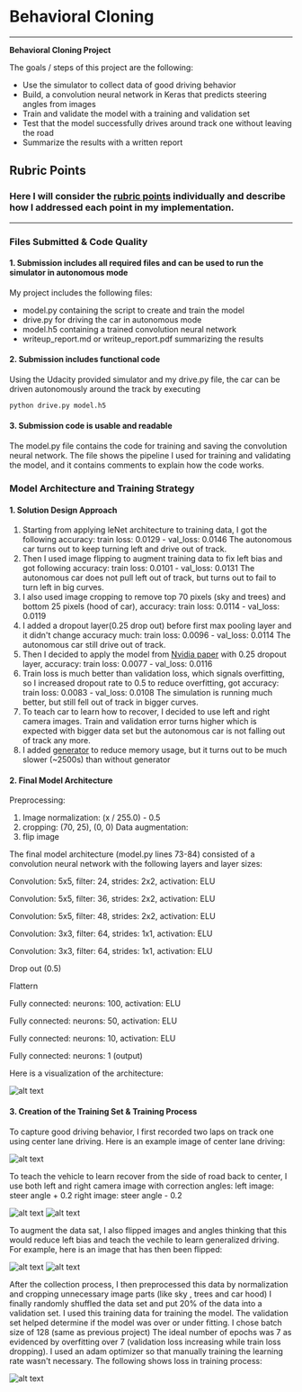 # **Behavioral Cloning**
---
**Behavioral Cloning Project**

The goals / steps of this project are the following:
* Use the simulator to collect data of good driving behavior
* Build, a convolution neural network in Keras that predicts steering angles from images
* Train and validate the model with a training and validation set
* Test that the model successfully drives around track one without leaving the road
* Summarize the results with a written report


[//]: # (Image References)

[image1]: ./arch.png "Model Visualization"
[image2]: ./center_2019_01_01_03_46_20_422.jpg "Center Image"
[image3]: ./left_2019_01_01_03_46_20_422.jpg "Recovery Image (left)"
[image4]: ./right_2019_01_01_03_46_20_422.jpg "Recovery Image (right)"
[image5]: ./original.png "Original Image"
[image6]: ./flipped.png "Flipped Image"
[image7]: ./history.png "Flipped Image"


## Rubric Points
### Here I will consider the [rubric points](https://review.udacity.com/#!/rubrics/432/view) individually and describe how I addressed each point in my implementation.  

---
### Files Submitted & Code Quality

#### 1. Submission includes all required files and can be used to run the simulator in autonomous mode

My project includes the following files:
* model.py containing the script to create and train the model
* drive.py for driving the car in autonomous mode
* model.h5 containing a trained convolution neural network
* writeup_report.md or writeup_report.pdf summarizing the results

#### 2. Submission includes functional code
Using the Udacity provided simulator and my drive.py file, the car can be driven autonomously around the track by executing
```sh
python drive.py model.h5
```

#### 3. Submission code is usable and readable

The model.py file contains the code for training and saving the convolution neural network. The file shows the pipeline I used for training and validating the model, and it contains comments to explain how the code works.

### Model Architecture and Training Strategy

#### 1. Solution Design Approach
1. Starting from applying leNet architecture to training data, I got the following accuracy:
 train loss: 0.0129 - val_loss: 0.0146
The autonomous car turns out to keep turning left and drive out of track.
2. Then I used image flipping to augment training data to fix left bias and got following accuracy:
train loss: 0.0101 - val_loss: 0.0131
The autonomous car does not pull left out of track, but turns out to fail to turn left in big curves.
3. I also used image cropping to remove top 70 pixels (sky and trees) and bottom 25 pixels (hood of car), accuracy:
train loss: 0.0114 - val_loss: 0.0119
4. I added a dropout layer(0.25 drop out) before first max pooling layer
and it didn't change accuracy much:
train loss: 0.0096 - val_loss: 0.0114
The autonomous car still drive out of track.
5. Then I decided to apply the model from [Nvidia paper](http://images.nvidia.com/content/tegra/automotive/images/2016/solutions/pdf/end-to-end-dl-using-px.pdf) with 0.25 dropout layer, accuracy:
train loss: 0.0077 - val_loss: 0.0116
6. Train loss is much better than validation loss, which signals overfitting, so I increased dropout rate to 0.5 to reduce overfitting, got accuracy:
train loss: 0.0083 - val_loss: 0.0108
The simulation is running much better, but still fell out of track in bigger curves.
7. To teach car to learn how to recover, I decided to use left and right camera images. Train and validation error turns higher which is expected with bigger data set but the autonomous car is not falling out of track any more.
8. I added [generator](./model_using_generator.py) to reduce memory usage, but it turns out to be much slower (~2500s) than without generator

#### 2. Final Model Architecture
Preprocessing:
1. Image normalization: (x / 255.0) - 0.5
2. cropping: (70, 25), (0, 0)
Data augmentation:
1. flip image

The final model architecture (model.py lines 73-84) consisted of a convolution neural network with the following layers and layer sizes:

Convolution: 5x5, filter: 24, strides: 2x2, activation: ELU

Convolution: 5x5, filter: 36, strides: 2x2, activation: ELU

Convolution: 5x5, filter: 48, strides: 2x2, activation: ELU

Convolution: 3x3, filter: 64, strides: 1x1, activation: ELU

Convolution: 3x3, filter: 64, strides: 1x1, activation: ELU

Drop out (0.5)

Flattern

Fully connected: neurons: 100, activation: ELU

Fully connected: neurons: 50, activation: ELU

Fully connected: neurons: 10, activation: ELU

Fully connected: neurons: 1 (output)

Here is a visualization of the architecture:

![alt text][image1]

#### 3. Creation of the Training Set & Training Process

To capture good driving behavior, I first recorded two laps on track one using center lane driving. Here is an example image of center lane driving:

![alt text][image2]

To teach the vehicle to learn recover from the side of road back to center, I use both left and right camera image with correction angles:
left image: steer angle + 0.2
right image: steer angle - 0.2

![alt text][image3]
![alt text][image4]

To augment the data sat, I also flipped images and angles thinking that this would reduce left bias and teach the vechile to learn generalized driving. For example, here is an image that has then been flipped:

![alt text][image5]
![alt text][image6]

After the collection process, I then preprocessed this data by normalization and cropping unnecessary image parts (like sky , trees and car hood)
I finally randomly shuffled the data set and put 20% of the data into a validation set.
I used this training data for training the model. The validation set helped determine if the model was over or under fitting.
I chose batch size of 128 (same as previous project)
The ideal number of epochs was 7 as evidenced by overfitting over 7 (validation loss increasing while train loss dropping).
I used an adam optimizer so that manually training the learning rate wasn't necessary.
The following shows loss in training process:

![alt text][image7]
